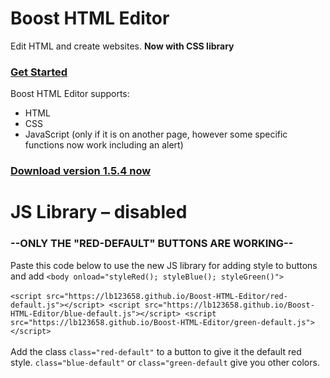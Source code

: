 # Boost HTML Editor
Edit HTML and create websites. <b>Now with CSS library</b>
<br>
### <a href="https://lb123658.github.io/Boost-HTML-Editor/about">Get Started</a><br>
Boost HTML Editor supports:
* HTML
* CSS
* JavaScript (only if it is on another page, however some specific functions now work including an alert)<br>
### <a href="https://lb123658.github.io/Boost-HTML-Editor/download">Download version 1.5.4 now</a>

# JS Library – disabled
### --ONLY THE "RED-DEFAULT" BUTTONS ARE WORKING--
Paste this code below to use the new JS library for adding style to buttons and add ```<body onload="styleRed(); styleBlue(); styleGreen()">``` <br><br>
```<script src="https://lb123658.github.io/Boost-HTML-Editor/red-default.js"></script> <script src="https://lb123658.github.io/Boost-HTML-Editor/blue-default.js"></script> <script src="https://lb123658.github.io/Boost-HTML-Editor/green-default.js"></script>``` <br><br>
Add the class ```class="red-default"``` to a button to give it the default red style.
```class="blue-default"``` or ```class="green-default``` give you other colors.
